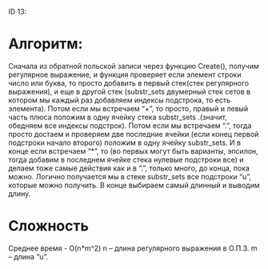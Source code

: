 ID 13:
# Алгоритм:
Сначала из обратной польской записи через функцию Create(), получим регулярное выражение, и функция проверяет если элемент строки число или буква, то просто добавить в первый стек(стек регулярного выражения), и еще в другой стек (substr_sets  двумерный стек сетов в котором мы каждый раз добавляем индексы подстрока, то есть элемента).  Потом если мы встречаем “+”, то просто, правый и левый часть плюса положим в одну ячейку стека substr_sets .(значит, обедняем все индексы подстрок). Потом если мы встречаем “.”, тогда просто достаем и проверяем две последние ячейки (если конец первой подстроки начало второго) положим в одну ячейку substr_sets. И в конце если встречаем “*”, то (во первых могут быть варианты, эпсилон, тогда добавим в последнем ячейке стека нулевые подстроки все) и делаем тоже самые действия как и в “.”, только много,  до конца, пока можно. Логично получается мы в стеке substr_sets все подстроки “u”, которые можно получить. В конце выбираем самый длинный и выводим длину.
# Сложность
Среднее время	 - O(n*m^2)  n – длина регулярного выражения в О.П.З.  m – длина “u”.

